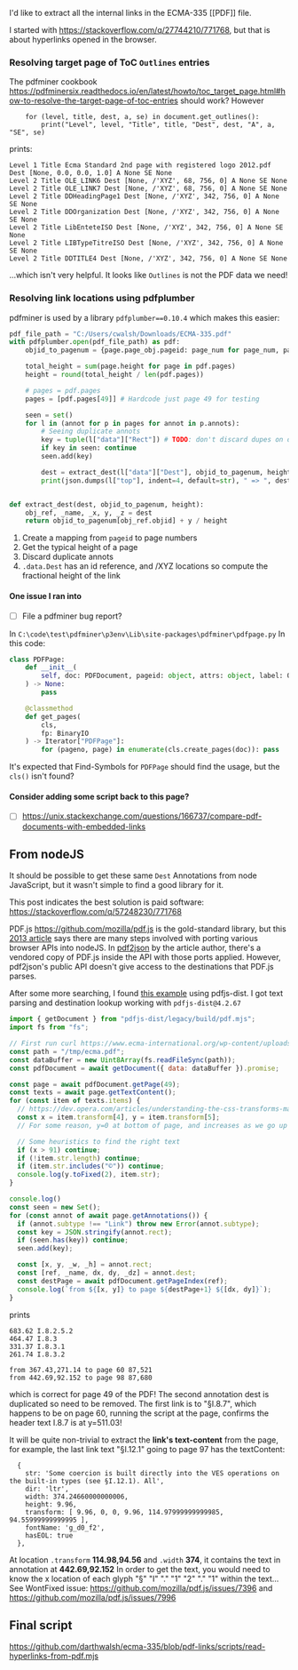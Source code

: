 I'd like to extract all the internal links in the ECMA-335 [[PDF]] file.

I started with https://stackoverflow.com/q/27744210/771768, but that is about hyperlinks opened in the browser.
### Resolving target page of ToC `Outlines` entries
The pdfminer cookbook https://pdfminersix.readthedocs.io/en/latest/howto/toc_target_page.html#how-to-resolve-the-target-page-of-toc-entries should work?
However
```
    for (level, title, dest, a, se) in document.get_outlines():
        print("Level", level, "Title", title, "Dest", dest, "A", a, "SE", se)
```
prints:
```
Level 1 Title Ecma Standard 2nd page with registered logo 2012.pdf Dest [None, 0.0, 0.0, 1.0] A None SE None
Level 2 Title OLE_LINK6 Dest [None, /'XYZ', 68, 756, 0] A None SE None
Level 2 Title OLE_LINK7 Dest [None, /'XYZ', 68, 756, 0] A None SE None
Level 2 Title DDHeadingPage1 Dest [None, /'XYZ', 342, 756, 0] A None SE None
Level 2 Title DDOrganization Dest [None, /'XYZ', 342, 756, 0] A None SE None
Level 2 Title LibEnteteISO Dest [None, /'XYZ', 342, 756, 0] A None SE None
Level 2 Title LIBTypeTitreISO Dest [None, /'XYZ', 342, 756, 0] A None SE None
Level 2 Title DDTITLE4 Dest [None, /'XYZ', 342, 756, 0] A None SE None
```
...which isn't very helpful. It looks like `Outlines` is not the PDF data we need!

### Resolving link locations using pdfplumber
pdfminer is used by a library `pdfplumber==0.10.4` which makes this easier:
```python
pdf_file_path = "C:/Users/cwalsh/Downloads/ECMA-335.pdf"
with pdfplumber.open(pdf_file_path) as pdf:
	objid_to_pagenum = {page.page_obj.pageid: page_num for page_num, page in enumerate(pdf.pages, 1)}

	total_height = sum(page.height for page in pdf.pages)
	height = round(total_height / len(pdf.pages))

	# pages = pdf.pages
	pages = [pdf.pages[49]] # Hardcode just page 49 for testing

	seen = set()        
	for l in (annot for p in pages for annot in p.annots):
		# Seeing duplicate annots
		key = tuple(l["data"]["Rect"]) # TODO: don't discard dupes on different pages: key needs to include page num
		if key in seen: continue
		seen.add(key)

		dest = extract_dest(l["data"]["Dest"], objid_to_pagenum, height)
		print(json.dumps(l["top"], indent=4, default=str), " => ", dest)


def extract_dest(dest, objid_to_pagenum, height):
    obj_ref, _name, _x, y, _z = dest
    return objid_to_pagenum[obj_ref.objid] + y / height
```
1. Create a mapping from `pageid` to page numbers
2. Get the typical height of a page
3. Discard duplicate annots
4. `.data.Dest` has an id reference, and /XYZ locations so compute the fractional height of the link

#### One issue I ran into
- [ ] File a pdfminer bug report?

In `C:\code\test\pdfminer\p3env\Lib\site-packages\pdfminer\pdfpage.py`
In this code:
```python
class PDFPage:
    def __init__(
        self, doc: PDFDocument, pageid: object, attrs: object, label: Optional[str]
    ) -> None:
        pass

    @classmethod
    def get_pages(
        cls,
        fp: BinaryIO
    ) -> Iterator["PDFPage"]:
        for (pageno, page) in enumerate(cls.create_pages(doc)): pass
```
It's expected that Find-Symbols for `PDFPage` should find the usage, but the `cls()` isn't found?

#### Consider adding some script back to this page?

- [ ] https://unix.stackexchange.com/questions/166737/compare-pdf-documents-with-embedded-links

## From nodeJS
It should be possible to get these same `Dest` Annotations from node JavaScript, but it wasn't simple to find a good library for it.

This post indicates the best solution is paid software: https://stackoverflow.com/q/57248230/771768

PDF.js https://github.com/mozilla/pdf.js is the gold-standard library, but this [2013 article](https://www.codeproject.com/Articles/568136/Porting-and-Extending-PDFJS-to-NodeJS) says there are many steps involved with porting various browser APIs into nodeJS. In [pdf2json](https://github.com/modesty/pdf2json) by the article author, there's a vendored copy of PDF.js inside the API with those ports applied. However, pdf2json's public API doesn't give access to the destinations that PDF.js parses.

After some more searching, I found [this example](https://github.com/mozilla/pdf.js/blob/master/examples/node/getinfo.mjs) using pdfjs-dist.
I got text parsing and destination lookup working with `pdfjs-dist@4.2.67`
```js
import { getDocument } from "pdfjs-dist/legacy/build/pdf.mjs";
import fs from "fs";

// First run curl https://www.ecma-international.org/wp-content/uploads/ECMA-335_6th_edition_june_2012.pdf -o /tmp/ecma.pdf
const path = "/tmp/ecma.pdf";
const dataBuffer = new Uint8Array(fs.readFileSync(path));
const pdfDocument = await getDocument({ data: dataBuffer }).promise;

const page = await pdfDocument.getPage(49);
const texts = await page.getTextContent();
for (const item of texts.items) {
  // https://dev.opera.com/articles/understanding-the-css-transforms-matrix/
  const x = item.transform[4], y = item.transform[5]; 
  // For some reason, y=0 at bottom of page, and increases as we go up

  // Some heuristics to find the right text
  if (x > 91) continue;
  if (!item.str.length) continue;
  if (item.str.includes("©")) continue;
  console.log(y.toFixed(2), item.str);
}

console.log()
const seen = new Set();
for (const annot of await page.getAnnotations()) {
  if (annot.subtype !== "Link") throw new Error(annot.subtype);
  const key = JSON.stringify(annot.rect);
  if (seen.has(key)) continue;
  seen.add(key);

  const [x, y, _w, _h] = annot.rect;
  const [ref, _name, dx, dy, _dz] = annot.dest;
  const destPage = await pdfDocument.getPageIndex(ref);
  console.log(`from ${[x, y]} to page ${destPage+1} ${[dx, dy]}`);
}
```
prints
```
683.62 I.8.2.5.2
464.47 I.8.3
331.37 I.8.3.1
261.74 I.8.3.2

from 367.43,271.14 to page 60 87,521
from 442.69,92.152 to page 98 87,680
```
which is correct for page 49 of the PDF!
The second annotation dest is duplicated so need to be removed.
The first link is to "§I.8.7", which happens to be on page 60, running the script at the page, confirms the header text I.8.7 is at y=511.03!

It will be quite non-trivial to extract the **link's text-content** from the page, for example, the last link text "§I.12.1" going to page 97 has the textContent:
```
  {
    str: 'Some coercion is built directly into the VES operations on the built-in types (see §I.12.1). All',
    dir: 'ltr',
    width: 374.24660000000006,
    height: 9.96,
    transform: [ 9.96, 0, 0, 9.96, 114.97999999999985, 94.55999999999995 ],
    fontName: 'g_d0_f2',
    hasEOL: true
  },
```
At location `.transform` **114.98,94.56** and `.width`  **374**, it contains the text in annotation at **442.69,92.152**
In order to get the text, you would need to know the x location of each glyph "§" "I" "." "1" "2" "." "1" within the text...
See WontFixed issue: https://github.com/mozilla/pdf.js/issues/7396 and https://github.com/mozilla/pdf.js/issues/7996

## Final script
https://github.com/darthwalsh/ecma-335/blob/pdf-links/scripts/read-hyperlinks-from-pdf.mjs
